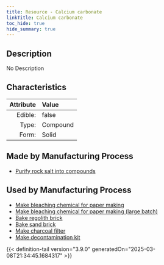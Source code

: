 ```yaml
---
title: Resource - Calcium carbonate
linkTitle: Calcium carbonate
toc_hide: true
hide_summary: true
---
```

<!-- This is generated by the MarsSim HelpGenertor, do not edit. -->

## Description
No Description

## Characteristics

| Attribute      | Value |
|--------:|:------|
|Edible:|false|
|Type:|Compound|
|Form:|Solid|
 
## Made by Manufacturing Process

- [Purify rock salt into compounds](/docs/definitions/process/purify-rock-salt-into-compounds)

## Used by Manufacturing Process

- [Make bleaching chemical for paper making](/docs/definitions/process/make-bleaching-chemical-for-paper-making)
- [Make bleaching chemical for paper making (large batch)](/docs/definitions/process/make-bleaching-chemical-for-paper-making--large-batch-)
- [Bake regolith brick](/docs/definitions/process/bake-regolith-brick)
- [Bake sand brick](/docs/definitions/process/bake-sand-brick)
- [Make charcoal filter](/docs/definitions/process/make-charcoal-filter)
- [Make decontamination kit](/docs/definitions/process/make-decontamination-kit)


    


{{< definition-tail version="3.9.0" generatedOn="2025-03-08T21:34:45.1684317" >}}


